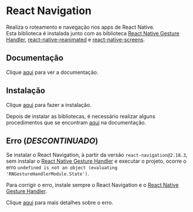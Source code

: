 # React Navigation

Realiza o roteamento e navegação nos apps de React Native.  
Esta biblioteca é instalada junto com as biblioteca [React Native Gesture Handler](react-native-gesture-handler.md), [react-native-reanimated](react-native-reanimated.md) e [react-native-screens](react-native-screens.md).

## Documentação

Clique [aqui](https://github.com/react-navigation/react-navigation) para ver a documentação.

## Instalação

Clique [aqui](https://www.npmjs.com/package/react-navigation) para fazer a instalação.

Depois de instalar as bibliotecas, é necessário realizar alguns procedimentos que se encontram [aqui](https://reactnavigation.org/docs/en/getting-started.html) na documentação.

## Erro (_DESCONTINUADO_)

Se instalar o React Navigation, à partir da versão `react-navigation@2.18.3`, sem instalar o [React Native Gesture Handler](react-native-gesture-handler.md) e executar o projeto, ocorre o erro `undefined is not an object (evaluating 'RNGestureHandlerModule.State')`.

Para corrigir o erro, instale sempre o React Navigation e o [React Native Gesture Handler](react-native-gesture-handler.md).

Clique [aqui](https://github.com/kmagiera/react-native-gesture-handler/issues/205) para mais detalhes sobre o erro.
